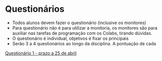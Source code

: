 # Questionários

* Todos alunos devem fazer o questionário (inclusive os monitores)
* Para questionário não é para utilizar a monitoria, os monitores são para auxiliar nas tarefas de programação com os Colabs, tirando dúvidas.
* O questionário é individual, objetivos é fixar os principais 
* Serão 3 a 4 questionários ao longo da disciplina. A pontuação de cada 

[Questionário 1 - prazo a 25 de abril](https://forms.gle/15uVj8qy4wRDHKfu9)
